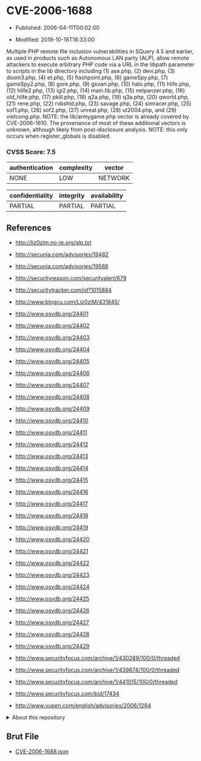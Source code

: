 # CVE-2006-1688

- Published: 2006-04-11T00:02:00

- Modified: 2018-10-18T16:33:00

Multiple PHP remote file inclusion vulnerabilities in SQuery 4.5 and earlier, as used in products such as Autonomous LAN party (ALP), allow remote attackers to execute arbitrary PHP code via a URL in the libpath parameter to scripts in the lib directory including (1) ase.php, (2) devi.php, (3) doom3.php, (4) et.php, (5) flashpoint.php, (6) gameSpy.php, (7) gameSpy2.php, (8) gore.php, (9) gsvari.php, (10) halo.php, (11) hlife.php, (12) hlife2.php, (13) igi2.php, (14) main.lib.php, (15) netpanzer.php, (16) old_hlife.php, (17) pkill.php, (18) q2a.php, (19) q3a.php, (20) qworld.php, (21) rene.php, (22) rvbshld.php, (23) savage.php, (24) simracer.php, (25) sof1.php, (26) sof2.php, (27) unreal.php, (28) ut2004.php, and (29) vietcong.php. NOTE: the lib/armygame.php vector is already covered by CVE-2006-1610. The provenance of most of these additional vectors is unknown, although likely from post-disclosure analysis.  NOTE: this only occurs when register_globals is disabled.

### CVSS Score: **7.5**

| authentication | complexity | vector |
| --- | --- | --- |
| NONE | LOW | NETWORK |

| confidentiality | integrity | availability |
| --- | --- | --- |
| PARTIAL | PARTIAL | PARTIAL |

## References

* http://liz0zim.no-ip.org/alp.txt

* http://secunia.com/advisories/19482

* http://secunia.com/advisories/19588

* http://securityreason.com/securityalert/679

* http://securitytracker.com/id?1015884

* http://www.blogcu.com/Liz0ziM/431845/

* http://www.osvdb.org/24401

* http://www.osvdb.org/24402

* http://www.osvdb.org/24403

* http://www.osvdb.org/24404

* http://www.osvdb.org/24405

* http://www.osvdb.org/24406

* http://www.osvdb.org/24407

* http://www.osvdb.org/24408

* http://www.osvdb.org/24409

* http://www.osvdb.org/24410

* http://www.osvdb.org/24411

* http://www.osvdb.org/24412

* http://www.osvdb.org/24413

* http://www.osvdb.org/24414

* http://www.osvdb.org/24415

* http://www.osvdb.org/24416

* http://www.osvdb.org/24417

* http://www.osvdb.org/24418

* http://www.osvdb.org/24419

* http://www.osvdb.org/24420

* http://www.osvdb.org/24421

* http://www.osvdb.org/24422

* http://www.osvdb.org/24423

* http://www.osvdb.org/24424

* http://www.osvdb.org/24425

* http://www.osvdb.org/24426

* http://www.osvdb.org/24427

* http://www.osvdb.org/24428

* http://www.osvdb.org/24429

* http://www.securityfocus.com/archive/1/430289/100/0/threaded

* http://www.securityfocus.com/archive/1/439874/100/0/threaded

* http://www.securityfocus.com/archive/1/441015/100/0/threaded

* http://www.securityfocus.com/bid/17434

* http://www.vupen.com/english/advisories/2006/1284

<details>
<summary>About this repository</summary> 

  This repository is part of the project [Live Hack CVE](https://github.com/Live-Hack-CVE). Main website can be found [www.live-hack.org](https://www.live-hack.org) 
  
  Made by [Sn0wAlice](https://github.com/Sn0wAlice) for the people that care about security and need to have a feed of the latest CVEs. Hope you enjoy it, don't forget to star the repo and follow me on [Twitter](https://twitter.com/Sn0wAlice) and [Github](https://github.com/Sn0wAlice). And that is my [personnal website](https://www.alice-snow.me/)

  - [Home Page](https://github.com/Live-Hack-CVE)
  - [Framework](https://github.com/Live-Hack-CVE/cve-framework)
  - [CVE database](https://github.com/Live-Hack-CVE/full_database)
  - [Changelog](https://github.com/Live-Hack-CVE/Changelog)
</details>

## Brut File

* [CVE-2006-1688.json](https://raw.githubusercontent.com/Live-Hack-CVE/full_database/main/cves/2006/CVE-2006-1688.json)

